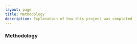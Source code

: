 ```yaml
---
layout: page
title: Methodology
description: Explanation of how this project was completed
---
```


### Methodology
